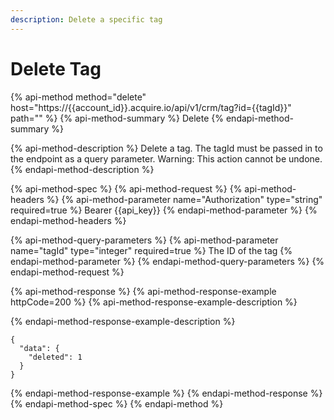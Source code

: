 ```yaml
---
description: Delete a specific tag
---
```


# Delete Tag

{% api-method method="delete" host="https://{{account\_id}}.acquire.io/api/v1/crm/tag?id={{tagId}}" path="" %}
{% api-method-summary %}
Delete
{% endapi-method-summary %}

{% api-method-description %}
Delete a tag. The tagId must be passed in to the endpoint as a query parameter. Warning: This action cannot be undone. 
{% endapi-method-description %}

{% api-method-spec %}
{% api-method-request %}
{% api-method-headers %}
{% api-method-parameter name="Authorization" type="string" required=true %}
Bearer {{api\_key}}
{% endapi-method-parameter %}
{% endapi-method-headers %}

{% api-method-query-parameters %}
{% api-method-parameter name="tagId" type="integer" required=true %}
The ID of the tag
{% endapi-method-parameter %}
{% endapi-method-query-parameters %}
{% endapi-method-request %}

{% api-method-response %}
{% api-method-response-example httpCode=200 %}
{% api-method-response-example-description %}

{% endapi-method-response-example-description %}

```
{
  "data": {
    "deleted": 1
  }
}
```
{% endapi-method-response-example %}
{% endapi-method-response %}
{% endapi-method-spec %}
{% endapi-method %}

